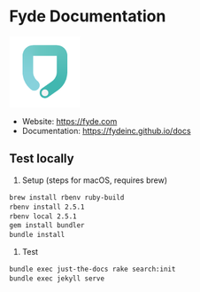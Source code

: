 # Fyde Documentation

![Fyde](imgs/fyde-logo.png)

- Website: <https://fyde.com>
- Documentation: <https://fydeinc.github.io/docs>

## Test locally

1. Setup (steps for macOS, requires brew)

```sh
brew install rbenv ruby-build
rbenv install 2.5.1
rbenv local 2.5.1
gem install bundler
bundle install
```

1. Test

```sh
bundle exec just-the-docs rake search:init
bundle exec jekyll serve
```
